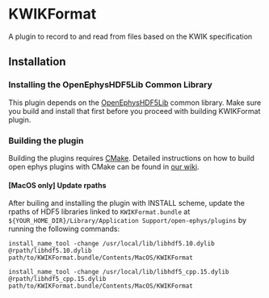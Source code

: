 # KWIKFormat
A plugin to record to and read from files based on the KWIK specification

## Installation
### Installing the OpenEphysHDF5Lib Common Library
This plugin depends on the [OpenEphysHDF5Lib](https://github.com/open-ephys-plugins/OpenEphysHDF5Lib) common library. Make sure you build and install that first before you proceed with building KWIKFormat plugin.

### Building the plugin
Building the plugins requires [CMake](https://cmake.org/). Detailed instructions on how to build open ephys plugins with CMake can be found in [our wiki](https://open-ephys.atlassian.net/wiki/spaces/OEW/pages/1259110401/Plugin+CMake+Builds).

#### [MacOS only] Update rpaths
After builing and installing the plugin with INSTALL scheme, update the rpaths of HDF5 libraries linked to `KWIKFormat.bundle` at `${YOUR_HOME_DIR}/Library/Application Support/open-ephys/plugins` by running the following commands:
```
install_name_tool -change /usr/local/lib/libhdf5.10.dylib @rpath/libhdf5.10.dylib path/to/KWIKFormat.bundle/Contents/MacOS/KWIKFormat
```
```
install_name_tool -change /usr/local/lib/libhdf5_cpp.15.dylib @rpath/libhdf5_cpp.15.dylib path/to/KWIKFormat.bundle/Contents/MacOS/KWIKFormat
```
 